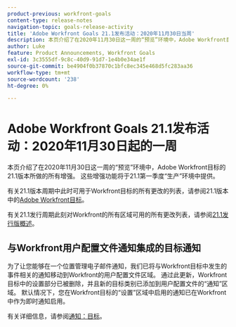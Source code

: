 ```yaml
---
product-previous: workfront-goals
content-type: release-notes
navigation-topic: goals-release-activity
title: 'Adobe Workfront Goals 21.1发布活动：2020年11月30日当周'
description: 本页介绍了在2020年11月30日这一周的“预览”环境中，Adobe Workfront目标的21.1版本所做的所有增强。 这些增强功能将于21.1第一季度“生产”环境中提供。
author: Luke
feature: Product Announcements, Workfront Goals
exl-id: 3c3555df-9c8c-40d9-91d7-1e4b0e34ae1f
source-git-commit: be4904f0b37870c1bfc8ec345e468d5fc283aa36
workflow-type: tm+mt
source-wordcount: '238'
ht-degree: 0%

---
```


# Adobe Workfront Goals 21.1发布活动：2020年11月30日起的一周

本页介绍了在2020年11月30日这一周的“预览”环境中，Adobe Workfront目标的21.1版本所做的所有增强。 这些增强功能将于21.1第一季度“生产”环境中提供。

有关21.1版本周期中此时可用于Workfront目标的所有更改的列表，请参阅21.1版本中的[Adobe Workfront目标](../../../../product-announcements/product-releases/goals-release-activity/goals-release-21-1.md)。

有关21.1发行周期此刻对Workfront的所有区域可用的所有更改列表，请参阅[21.1发行版概述](../../../../product-announcements/product-releases/21.1-release-activity/21-1-release-overview.md)。

## 与Workfront用户配置文件通知集成的目标通知

为了让您能够在一个位置管理电子邮件通知，我们已将与Workfront目标中发生的事件相关的通知移动到Workfront的用户配置文件区域。 通过此更新，Workfront目标中的设置部分已被删除，并且新的目标类别已添加到用户配置文件的“通知”区域。 默认情况下，您在Workfront目标的“设置”区域中启用的通知已在Workfront中作为即时通知启用。

有关详细信息，请参阅[通知：目标](../../../../workfront-basics/using-notifications/notifications-goals.md)。

